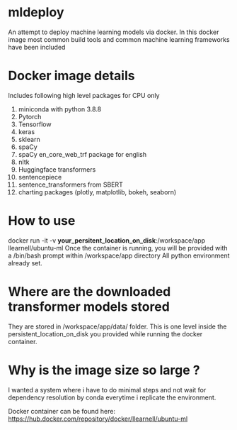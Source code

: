 # mldeploy
An attempt to deploy machine learning models via docker.
In this docker image most common build tools and common machine learning frameworks have been included

# Docker image details
Includes following high level packages for CPU only
1. miniconda with python 3.8.8
2. Pytorch
3. Tensorflow
4. keras
5. sklearn
6. spaCy
7. spaCy en_core_web_trf package for english
8. nltk
9. Huggingface transformers
10. sentencepiece
11. sentence_transformers from SBERT
12. charting packages (plotly, matplotlib, bokeh, seaborn)


# How to use
docker run -it -v **your_persitent_location_on_disk**:/workspace/app llearnell/ubuntu-ml
Once the container is running, you will be provided with a /bin/bash prompt within /workspace/app directory
All python environment already set.


# Where are the downloaded transformer models stored
They are stored in /workspace/app/data/ folder. This is one level inside the persistent_location_on_disk you provided while running the docker container.

# Why is the image size so large ?
I wanted a system where i have to do minimal steps and not wait for dependency resolution by conda everytime i replicate the environment.

Docker container can be found here:
https://hub.docker.com/repository/docker/llearnell/ubuntu-ml
